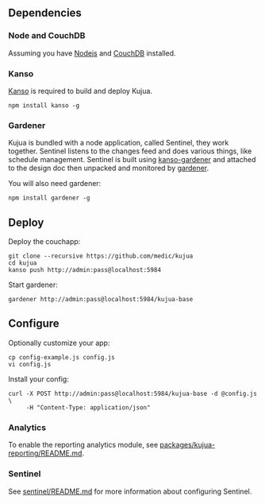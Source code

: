 ## Dependencies

### Node and CouchDB

Assuming you have [Nodejs](http://nodejs.org) and [CouchDB](http://couchdb.apache.org) installed.

### Kanso

[Kanso](http://kan.so) is required to build and deploy Kujua.

```
npm install kanso -g
```

### Gardener

Kujua is bundled with a node application, called Sentinel, they work together.
Sentinel listens to the changes feed and does various things, like schedule
management.  Sentinel is built using
[kanso-gardener](https://github.com/kanso/kanso-gardener) and attached to the
design doc then unpacked and monitored by
[gardener](https://github.com/garden20/gardener). 

You will also need gardener:

```
npm install gardener -g
```

## Deploy

Deploy the couchapp:

```
git clone --recursive https://github.com/medic/kujua
cd kujua
kanso push http://admin:pass@localhost:5984
```

Start gardener:

```
gardener http://admin:pass@localhost:5984/kujua-base
```

## Configure

Optionally customize your app:

```
cp config-example.js config.js
vi config.js 
```

Install your config:

```
curl -X POST http://admin:pass@localhost:5984/kujua-base -d @config.js \
     -H "Content-Type: application/json"
```


### Analytics

To enable the reporting analytics module, see 
[packages/kujua-reporting/README.md](packages/kujua-reporting/README.md).

### Sentinel

See [sentinel/README.md](sentinel/README.md) for more information about
configuring Sentinel.

